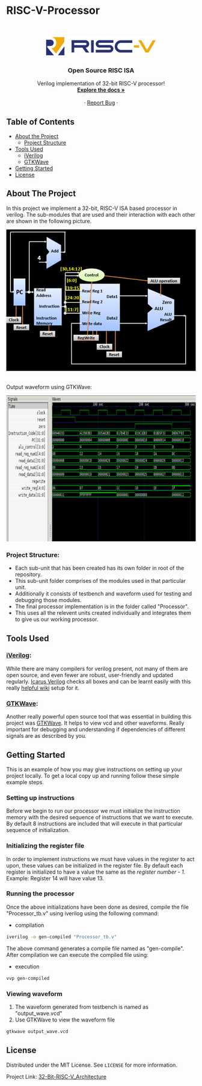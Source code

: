# RISC-V-Processor


<!--
*** Thanks for checking out this README Template. If you have a suggestion that would
*** make this better, please fork the repo and create a pull request or simply open
*** an issue with the tag "enhancement".
*** Thanks again! Now go create something AMAZING! :D
-->





<!-- PROJECT SHIELDS -->
<!--
*** I'm using markdown "reference style" links for readability.
*** Reference links are enclosed in brackets [ ] instead of parentheses ( ).
*** See the bottom of this document for the declaration of the reference variables
*** for contributors-url, forks-url, etc. This is an optional, concise syntax you may use.
*** https://www.markdownguide.org/basic-syntax/#reference-style-links
-->
<!-- [![Contributors][contributors-shield]][contributors-url]
[![Forks][forks-shield]][forks-url]
[![Stargazers][stars-shield]][stars-url]
[![Issues][issues-shield]][issues-url]
[![MIT License][license-shield]][license-url]
[![LinkedIn][linkedin-shield]][linkedin-url] -->



<!-- PROJECT LOGO -->
<br />
<p align="center">
  <a href="https://riscv.org">
    <img src="images/RISCV.png" alt="Logo" width="300" height="56">
  </a>

  <h3 align="center">Open Source RISC ISA</h3>

  <p align="center">
    Verilog implementation of 32-bit RISC-V processor!
    <br />
    <a href="https://riscv.org/technical/specifications/"><strong>Explore the docs »</strong></a>
    <br />
    <br />
    <!-- <a href="https://github.com/othneildrew/Best-README-Template">View Demo</a> -->
    ·
    <a href="https://github.com/ash-olakangal/RISC-V-Processor/issues">Report Bug</a>
    ·
    <!-- <a href="https://github.com/othneildrew/Best-README-Template/issues">Request Feature</a> -->
  </p>
</p>



<!-- TABLE OF CONTENTS -->
## Table of Contents

* [About the Project](#about-the-project)
  * [Project Structure](#project-structure)
* [Tools Used](#tools-used)
  * [iVerilog](#iVerilog)
  * [GTKWave](#GTKWave)
* [Getting Started](#getting-started)
* [License](#license)



<!-- ABOUT THE PROJECT -->
## About The Project

In this project we implement a 32-bit, RISC-V ISA based processor in verilog. The sub-modules that are used and their interaction with each other are shown in the following picture.

<p align="center">
    <img src = "images/Processor.png">
    <br>
    </br>
    <p>Output waveform using GTKWave:
    </p>
    <p align = "center">
    <img src = "images/Waveform.png" width="607" height="387">
    </p>
</p>

 


### Project Structure:

* Each sub-unit that has been created has its own folder in root of the repository.
* This sub-unit folder comprises of the modules used in that particular unit.
* Additionally it consists of testbench and waveform used for testing and debugging those modules.
* The final processor implementation is in the folder called "Processor". 
* This uses all the relevent units created individually and integrates them to give us our working processor.



## Tools Used

### [iVerilog](https://github.com/steveicarus/iverilog): 

While there are many compilers for verilog present, not many of them are open source, and even fewer are robust, user-friendly and updated regularly. [Icarus Verilog](https://github.com/steveicarus/iverilog) checks all boxes and can be learnt easily with this really [helpful wiki](https://iverilog.fandom.com/wiki/Main_Page) setup for it.

### [GTKWave](https://sourceforge.net/projects/gtkwave/files/):

Another really powerful open source tool that was essential in building this project was [GTKWave](https://github.com/gtkwave/gtkwave). It helps to view vcd and other waveforms. Really important for debugging and understanding if dependencies of different signals are as described by you.



<!-- GETTING STARTED -->
## Getting Started

This is an example of how you may give instructions on setting up your project locally.
To get a local copy up and running follow these simple example steps.

### Setting up instructions

Before we begin to run our processor we must initialize the instruction memory with the desired sequence of instructions that we want to execute. By default 8 instructions are included that will execute in that particular sequence of initialization.

### Initializing the register file

In order to implement instructions we must have values in the register to act upon, these values can be initialized in the register file. By default each register is initialized to have a value the same as the _register number - 1._ 
    Example: Register 14 will have value 13.

### Running the processor

Once the above initializations have been done as desired, compile the file "Processor_tb.v" using iverilog using the following command:

* compilation

```sh
iverilog -o gen-compiled "Processor_tb.v"
```
The above command generates a compile file named as "gen-compile". After compilation we can execute the compiled file using:
* execution

```sh
vvp gen-compiled
```

### Viewing waveform

1. The waveform generated from testbench is named as "output_wave.vcd"
2. Use GTKWave to view the waveform file

```sh
gtkwave output_wave.vcd
```

<!-- USAGE EXAMPLES -->
<!-- ## Usage

Use this space to show useful examples of how a project can be used. Additional screenshots, code examples and demos work well in this space. You may also link to more resources.

_For more examples, please refer to the [Documentation](https://example.com)_ -->

<!-- ROADMAP -->
<!-- ## Roadmap

See the [open issues](https://github.com/othneildrew/Best-README-Template/issues) for a list of proposed features (and known issues).



<!-- CONTRIBUTING -->
<!-- ## Contributing

Contributions are what make the open source community such an amazing place to be learn, inspire, and create. Any contributions you make are **greatly appreciated**.

1. Fork the Project
2. Create your Feature Branch (`git checkout -b feature/AmazingFeature`)
3. Commit your Changes (`git commit -m 'Add some AmazingFeature'`)
4. Push to the Branch (`git push origin feature/AmazingFeature`)
5. Open a Pull Request --> 

<!-- LICENSE -->
## License

Distributed under the MIT License. See `LICENSE` for more information.

<!-- CONTACT -->
Project Link: [32-Bit-RISC-V_Architecture](https://github.com/Zathura1sanky/32-Bit-RISC-V-Architecture)


<!-- MARKDOWN LINKS & IMAGES -->
<!-- https://www.markdownguide.org/basic-syntax/#reference-style-links -->
[contributors-shield]: https://img.shields.io/github/contributors/othneildrew/Best-README-Template.svg?style=flat-square
[contributors-url]: https://github.com/othneildrew/Best-README-Template/graphs/contributors
[forks-shield]: https://img.shields.io/github/forks/othneildrew/Best-README-Template.svg?style=flat-square
[forks-url]: https://github.com/othneildrew/Best-README-Template/network/members
[stars-shield]: https://img.shields.io/github/stars/othneildrew/Best-README-Template.svg?style=flat-square
[stars-url]: https://github.com/othneildrew/Best-README-Template/stargazers
[issues-shield]: https://img.shields.io/github/issues/othneildrew/Best-README-Template.svg?style=flat-square
[issues-url]: https://github.com/othneildrew/Best-README-Template/issues
[license-shield]: https://img.shields.io/github/license/othneildrew/Best-README-Template.svg?style=flat-square
[license-url]: https://github.com/othneildrew/Best-README-Template/blob/master/LICENSE.txt
[linkedin-shield]: https://img.shields.io/badge/-LinkedIn-black.svg?style=flat-square&logo=linkedin&colorB=555
[linkedin-url]: https://linkedin.com/in/othneildrew
[product-screenshot]: images/screenshot.png
